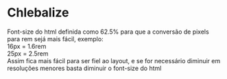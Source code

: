 # Chlebalize
Font-size do html definida como 62.5% para que a conversão de pixels para rem sejá mais fácil, exemplo:<br>
16px = 1.6rem<br>
25px = 2.5rem<br>
Assim fica mais fácil para ser fiel ao layout, e se for necessário diminuir em resoluções menores basta diminuir o font-size do html
